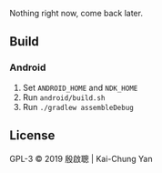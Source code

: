 Nothing right now, come back later.

Build
-----

### Android

1. Set `ANDROID_HOME` and `NDK_HOME`
2. Run `android/build.sh`
3. Run `./gradlew assembleDebug`

License
-------

GPL-3 © 2019 殷啟聰 | Kai-Chung Yan